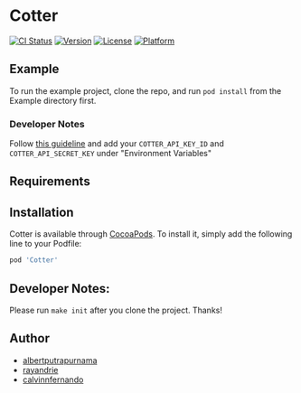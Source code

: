 # Cotter

[![CI Status](https://img.shields.io/travis/albertputrapurnama/CotterIOS.svg?style=flat)](https://travis-ci.org/albertputrapurnama/Cotter)
[![Version](https://img.shields.io/cocoapods/v/Cotter.svg?style=flat)](https://cocoapods.org/pods/Cotter)
[![License](https://img.shields.io/cocoapods/l/Cotter.svg?style=flat)](https://cocoapods.org/pods/Cotter)
[![Platform](https://img.shields.io/cocoapods/p/Cotter.svg?style=flat)](https://cocoapods.org/pods/Cotter)

## Example

To run the example project, clone the repo, and run `pod install` from the Example directory first.

### Developer Notes

Follow [this guideline](https://nshipster.com/launch-arguments-and-environment-variables/) and add your `COTTER_API_KEY_ID` and `COTTER_API_SECRET_KEY` under "Environment Variables"

## Requirements

## Installation

Cotter is available through [CocoaPods](https://cocoapods.org). To install
it, simply add the following line to your Podfile:

```ruby
pod 'Cotter'
```

## Developer Notes:

Please run `make init` after you clone the project. Thanks!

## Author

- [albertputrapurnama](https://github.com/albertputrapurnama)
- [rayandrie](https://github.com/rayandrie)
- [calvinnfernando](https://github.com/calvinnfernando)
